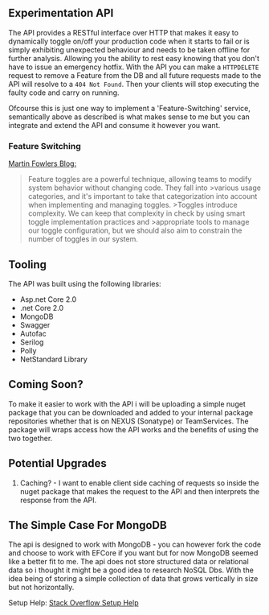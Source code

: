 ## Experimentation API

The API provides a RESTful interface over HTTP that makes it easy to dynamically toggle on/off your production code when it starts to fail or is simply exhibiting unexpected behaviour and needs to be taken offline for further analysis. Allowing you the ability to rest easy knowing that you don't have to issue an emergency hotfix. With the API you can make a `HTTPDELETE` request to remove a Feature from the DB and all future requests made to the API will resolve to a `404 Not Found`. Then your clients will stop executing the faulty code and carry on running. 

Ofcourse this is just one way to implement a 'Feature-Switching' service, semantically above as described is what makes sense to me but you can integrate and extend the API and consume it however you want.


### Feature Switching

[Martin Fowlers Blog:](https://martinfowler.com/articles/feature-toggles.html)
>Feature toggles are a powerful technique, allowing teams to modify system behavior without changing code. They fall into >various usage categories, and it's important to take that categorization into account when implementing and managing toggles. >Toggles introduce complexity. We can keep that complexity in check by using smart toggle implementation practices and >appropriate tools to manage our toggle configuration, but we should also aim to constrain the number of toggles in our system. 

## Tooling

The API was built using the following libraries:
- Asp.net Core 2.0
- .net Core 2.0
- MongoDB
- Swagger
- Autofac
- Serilog
- Polly
- NetStandard Library

## Coming Soon?

To make it easier to work with the API i will be uploading a simple nuget package that you can be downloaded and added to your internal package repositories whether that is on NEXUS (Sonatype) or TeamServices. The package will wraps access how the API works and the benefits of using the two together. 

## Potential Upgrades

1. Caching? - I want to enable client side caching of requests so inside the nuget package that makes the request to the API and then interprets the response from the API. 

## The Simple Case For MongoDB
The api is designed to work with MongoDB - you can however fork the code and choose to work with EFCore if you want but for now MongoDB seemed like a better fit to me. The api does not store structured data or relational data so i thought it might be a good idea to research NoSQL Dbs. With the idea being of storing a simple collection of data that grows vertically in size but not horizontally.

Setup Help: [Stack Overflow Setup Help](https://stackoverflow.com/questions/2438055/how-to-run-mongodb-as-windows-service)
